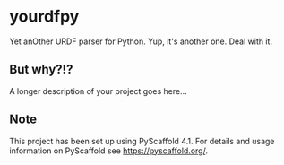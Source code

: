 # yourdfpy

Yet anOther URDF parser for Python. Yup, it's another one. Deal with it.


## But why?!?

A longer description of your project goes here...


<!-- pyscaffold-notes -->

## Note

This project has been set up using PyScaffold 4.1. For details and usage
information on PyScaffold see https://pyscaffold.org/.

